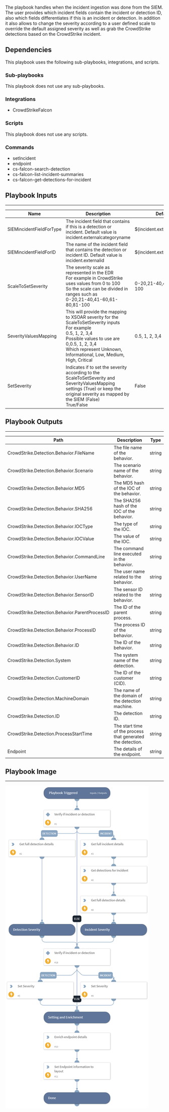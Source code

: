 The playbook handles when the incident ingestion was done from the SIEM. The user provides which incident fields contain the incident or detection ID, also which fields differentiates if this is an incident or detection. In addition it also allows to change the severity according to a user defined scale to override the default assigned severity as well as grab the CrowdStrike detections based on the CrowdStrike incident.

## Dependencies
This playbook uses the following sub-playbooks, integrations, and scripts.

### Sub-playbooks
This playbook does not use any sub-playbooks.

### Integrations
* CrowdStrikeFalcon

### Scripts
This playbook does not use any scripts.

### Commands
* setIncident
* endpoint
* cs-falcon-search-detection
* cs-falcon-list-incident-summaries
* cs-falcon-get-detections-for-incident

## Playbook Inputs
---

| **Name** | **Description** | **Default Value** | **Required** |
| --- | --- | --- | --- |
| SIEMincidentFieldForType | The incident field that contains if this is a detection or incident. Default value is incident.externalcategoryname | ${incident.externalcategoryname} | Optional |
| SIEMincidentFieldForID | The name of the incident field that contains the detection or incident ID. Default value is incident.externalid | ${incident.externalsystemid} | Optional |
| ScaleToSetSeverity | The severity scale as represented in the EDR<br/>For example in CrowdStrike uses values from 0 to 100<br/>So the scale can be divided in ranges such as<br/>0-20,21-40,41-60,61-80,81-100 | 0-20,21-40,41-60,61-80,81-100 | Optional |
| SeverityValuesMapping | This will provide the mapping to XSOAR severity for the ScaleToSetSeverity inputs<br/>For example<br/>0.5, 1, 2, 3,4<br/>Possible values to use are 0,0.5, 1, 2, 3,4<br/>Which represent Unknown, Informational, Low, Medium, High, Critical | 0.5, 1, 2, 3,4 | Optional |
| SetSeverity | Indicates if to set the severity according to the  ScaleToSetSeverity and SeverityValuesMapping settings \(True\) or keep the original severity as mapped by the SIEM \(False\) <br/>True/False | False | Optional |

## Playbook Outputs
---

| **Path** | **Description** | **Type** |
| --- | --- | --- |
| CrowdStrike.Detection.Behavior.FileName | The file name of the behavior. | string |
| CrowdStrike.Detection.Behavior.Scenario | The scenario name of the behavior. | string |
| CrowdStrike.Detection.Behavior.MD5 | The MD5 hash of the IOC of the behavior. | string |
| CrowdStrike.Detection.Behavior.SHA256 | The SHA256 hash of the IOC of the behavior. | string |
| CrowdStrike.Detection.Behavior.IOCType | The type of the IOC. | string |
| CrowdStrike.Detection.Behavior.IOCValue | The value of the IOC. | string |
| CrowdStrike.Detection.Behavior.CommandLine | The command line executed in the behavior. | string |
| CrowdStrike.Detection.Behavior.UserName | The user name related to the behavior. | string |
| CrowdStrike.Detection.Behavior.SensorID | The sensor ID related to the behavior. | string |
| CrowdStrike.Detection.Behavior.ParentProcessID | The ID of the parent process. | string |
| CrowdStrike.Detection.Behavior.ProcessID | The process ID of the behavior. | string |
| CrowdStrike.Detection.Behavior.ID | The ID of the behavior. | string |
| CrowdStrike.Detection.System | The system name of the detection. | string |
| CrowdStrike.Detection.CustomerID | The ID of the customer \(CID\). | string |
| CrowdStrike.Detection.MachineDomain | The name of the domain of the detection machine. | string |
| CrowdStrike.Detection.ID | The detection ID. | string |
| CrowdStrike.Detection.ProcessStartTime | The start time of the process that generated the detection. | string |
| Endpoint | The details of the endpoint. | string |

## Playbook Image
---
![Crowdstrike SIEM ingestion](../doc_files/Crowdstrike_SIEM_ingestion.png)